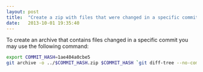 ```yaml
---
layout: post
title:  "Create a zip with files that were changed in a specific commit."
date:   2013-10-01 19:35:40
---
```

To create an archive that contains files changed in a specific commit you may use the following command:

```bash
export COMMIT_HASH=1ae404a0cbe5
git archive -o ../$COMMIT_HASH.zip $COMMIT_HASH `git diff-tree --no-commit-id --name-only -r $COMMIT_HASH`
```
